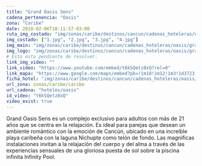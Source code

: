 ```yaml
---
title: "Grand Oasis Sens"
cadena_pertenencia: "Oasis"
zona: "Caribe"
date: 2018-02-06T10:11:57-03:00
ruta_img_costado: "img/zonas/caribe/destinos/cancun/cadenas_hoteleras/oasis/grand_oasis_sens/imagenes_hotel/"
img_costado: ["1.jpg", "2.jpg", "3.jpg", "4.jpg"]
img_main: "img/zonas/caribe/destinos/cancun/cadenas_hoteleras/oasis/grand_oasis_sens/grand_oasis_sens.jpg"
img_logo: "img/zonas/caribe/destinos/cancun/cadenas_hoteleras/oasis/grand_oasis_sens/logo/logo_grand_oasis_sens.jpg"
# Esto esta pendiente de resolver.
link_img_video: ""
link_video: "https://www.youtube.com/embed/t6kSQetz8xQ?rel=0"
link_mapa: "https://www.google.com/maps/embed?pb=!1m18!1m12!1m3!1d3723.468760063104!2d-86.78425568506698!3d21.053931985984747!2m3!1f0!2f0!3f0!3m2!1i1024!2i768!4f13.1!3m3!1m2!1s0x8f4c28be2bfc671d%3A0x8664d975f39b6633!2sGrand+Oasis+Sens!5e0!3m2!1ses!2scl!4v1517925428838"
ficha_hotel: "img/zonas/caribe/destinos/cancun/cadenas_hoteleras/oasis/grand_oasis_sens/grand_oasis_sens.pdf"
url_zona: zonas/caribe/caribe
url_cadena: "hoteles/oasis"
id_video: "t6kSQetz8xQ"
video_exist: true
---
```

Grand Oasis Sens es un complejo exclusivo para adultos con más de 21 años que se centra en la relajación. Es ideal para parejas que desean un ambiente romántico con la emoción de Cancún, ubicado en una increíble playa caribeña con la laguna Nichupte como telón de fondo. Las magníficas instalaciones invitan a la relajación del cuerpo y del alma a través de las experiencias sensuales de una gloriosa puesta de sol sobre la piscina infinita Infinity Pool.
